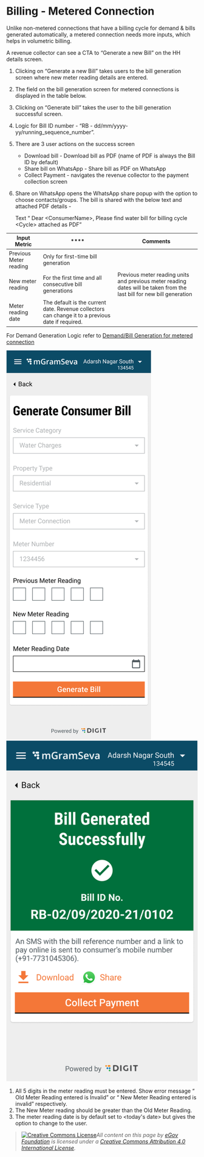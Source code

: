 # Billing - Metered Connection

Unlike non-metered connections that have a billing cycle for demand & bills generated automatically, a metered connection needs more inputs, which helps in volumetric billing.

A revenue collector can see a CTA to “Generate a new Bill” on the HH details screen.

1. Clicking on “Generate a new Bill” takes users to the bill generation screen where new meter reading details are entered.
2. The field on the bill generation screen for metered connections is displayed in the table below.
3. Clicking on “Generate bill” takes the user to the bill generation successful screen.
4. Logic for Bill ID number - “RB - dd/mm/yyyy-yy/running\_sequence\_number”.
5. There are 3 user actions on the success screen
   * Download bill - Download bill as PDF (name of PDF is always the Bill ID by default)
   * Share bill on WhatsApp - Share bill as PDF on WhatsApp
   * Collect Payment - navigates the revenue collector to the payment collection screen
6.  Share on WhatsApp opens the WhatsApp share popup with the option to choose contacts/groups. The bill is shared with the below text and attached PDF details -

    Text “ Dear \<ConsumerName>, Please find water bill for billing cycle \<Cycle> attached as PDF”

| **Input Metric**       | ****                                                                                              | **Comments**                                                                                                           |
| ---------------------- | ------------------------------------------------------------------------------------------------- | ---------------------------------------------------------------------------------------------------------------------- |
| Previous Meter reading | Only for first-time bill generation                                                               |                                                                                                                        |
| New meter reading      | For the first time and all consecutive bill generations                                           | Previous meter reading units and previous meter reading dates will be taken from the last bill for new bill generation |
| Meter reading date     | The default is the current date. Revenue collectors can change it to a previous date if required. |                                                                                                                        |

For Demand Generation Logic refer to [Demand/Bill Generation for metered connection](broken-reference)

![](<../../../.gitbook/assets/image (6).png>)![](<../../../.gitbook/assets/image (135).png>)

1. All 5 digits in the meter reading must be entered. Show error message “ Old Meter Reading entered is Invalid” or “ New Meter Reading entered is invalid” respectively.
2. The New Meter reading should be greater than the Old Meter Reading.
3. The meter reading date is by default set to \<today's date> but gives the option to change to the user.



> [![Creative Commons License](https://i.creativecommons.org/l/by/4.0/80x15.png)_​_](http://creativecommons.org/licenses/by/4.0/)_All content on this page by_ [_eGov Foundation_](https://egov.org.in/) _is licensed under a_ [_Creative Commons Attribution 4.0 International License_](http://creativecommons.org/licenses/by/4.0/)_._
